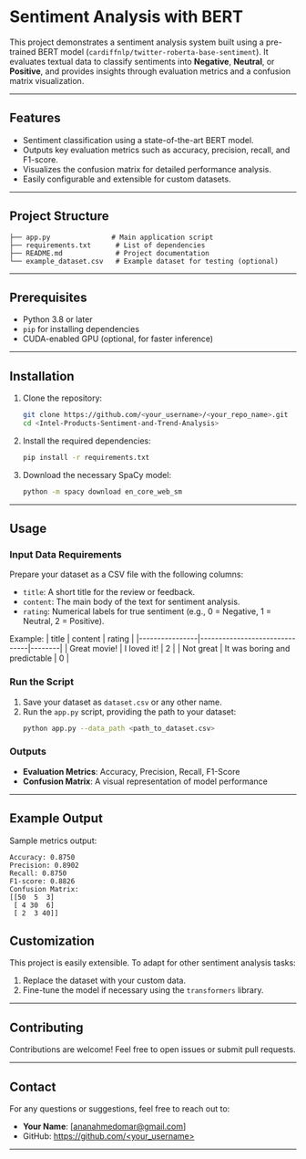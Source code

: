 # **Sentiment Analysis with BERT**

This project demonstrates a sentiment analysis system built using a pre-trained BERT model (`cardiffnlp/twitter-roberta-base-sentiment`). It evaluates textual data to classify sentiments into **Negative**, **Neutral**, or **Positive**, and provides insights through evaluation metrics and a confusion matrix visualization.

---

## **Features**
- Sentiment classification using a state-of-the-art BERT model.
- Outputs key evaluation metrics such as accuracy, precision, recall, and F1-score.
- Visualizes the confusion matrix for detailed performance analysis.
- Easily configurable and extensible for custom datasets.

---

## **Project Structure**
```
├── app.py               # Main application script
├── requirements.txt      # List of dependencies
├── README.md             # Project documentation
└── example_dataset.csv   # Example dataset for testing (optional)
```

---

## **Prerequisites**
- Python 3.8 or later
- `pip` for installing dependencies
- CUDA-enabled GPU (optional, for faster inference)

---

## **Installation**

1. Clone the repository:
    ```bash
    git clone https://github.com/<your_username>/<your_repo_name>.git
    cd <Intel-Products-Sentiment-and-Trend-Analysis>
    ```

2. Install the required dependencies:
    ```bash
    pip install -r requirements.txt
    ```

3. Download the necessary SpaCy model:
    ```bash
    python -m spacy download en_core_web_sm
    ```

---

## **Usage**

### **Input Data Requirements**
Prepare your dataset as a CSV file with the following columns:
- `title`: A short title for the review or feedback.
- `content`: The main body of the text for sentiment analysis.
- `rating`: Numerical labels for true sentiment (e.g., 0 = Negative, 1 = Neutral, 2 = Positive).

Example:
| title          | content                       | rating |
|----------------|-------------------------------|--------|
| Great movie!   | I loved it!                   | 2      |
| Not great      | It was boring and predictable | 0      |

### **Run the Script**

1. Save your dataset as `dataset.csv` or any other name.
2. Run the `app.py` script, providing the path to your dataset:
    ```bash
    python app.py --data_path <path_to_dataset.csv>
    ```

### **Outputs**
- **Evaluation Metrics**: Accuracy, Precision, Recall, F1-Score
- **Confusion Matrix**: A visual representation of model performance

---

## **Example Output**

Sample metrics output:
```
Accuracy: 0.8750
Precision: 0.8902
Recall: 0.8750
F1-score: 0.8826
Confusion Matrix:
[[50  5  3]
 [ 4 30  6]
 [ 2  3 40]]
```

## **Customization**
This project is easily extensible. To adapt for other sentiment analysis tasks:
1. Replace the dataset with your custom data.
2. Fine-tune the model if necessary using the `transformers` library.

---

## **Contributing**
Contributions are welcome! Feel free to open issues or submit pull requests.

---

## **Contact**
For any questions or suggestions, feel free to reach out to:
- **Your Name**: [ananahmedomar@gmail.com]
- GitHub: [https://github.com/<your_username>](https://github.com/<your_Anan651>)

---
